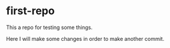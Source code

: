 # first-repo
This a repo for testing some things.

Here I will make some changes in order to make another commit.
